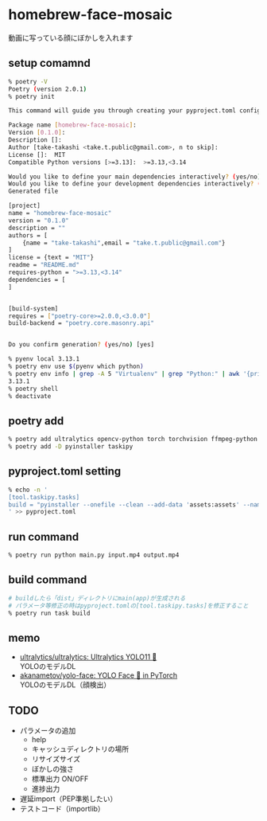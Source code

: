# homebrew-face-mosaic

動画に写っている顔にぼかしを入れます

## setup comamnd

```bash
% poetry -V
Poetry (version 2.0.1)
% poetry init

This command will guide you through creating your pyproject.toml config.

Package name [homebrew-face-mosaic]:  
Version [0.1.0]:  
Description []:  
Author [take-takashi <take.t.public@gmail.com>, n to skip]:  
License []:  MIT
Compatible Python versions [>=3.13]:  >=3.13,<3.14

Would you like to define your main dependencies interactively? (yes/no) [yes] no
Would you like to define your development dependencies interactively? (yes/no) [yes] no
Generated file

[project]
name = "homebrew-face-mosaic"
version = "0.1.0"
description = ""
authors = [
    {name = "take-takashi",email = "take.t.public@gmail.com"}
]
license = {text = "MIT"}
readme = "README.md"
requires-python = ">=3.13,<3.14"
dependencies = [
]


[build-system]
requires = ["poetry-core>=2.0.0,<3.0.0"]
build-backend = "poetry.core.masonry.api"


Do you confirm generation? (yes/no) [yes]

% pyenv local 3.13.1
% poetry env use $(pyenv which python)
% poetry env info | grep -A 5 "Virtualenv" | grep "Python:" | awk '{print $2}'
3.13.1
% poetry shell
% deactivate
```

## poetry add

```bash
% poetry add ultralytics opencv-python torch torchvision ffmpeg-python "numpy<=2.1.1"
% poetry add -D pyinstaller taskipy
```

## pyproject.toml setting

```bash
% echo -n '
[tool.taskipy.tasks]
build = "pyinstaller --onefile --clean --add-data 'assets:assets' --name 'face-mosaic' main.py"
' >> pyproject.toml
```

## run command

```bash
% poetry run python main.py input.mp4 output.mp4
```

## build command

```bash
# buildしたら「dist」ディレクトリにmain(app)が生成される
# パラメータ等修正の時はpyproject.tomlの[tool.taskipy.tasks]を修正すること
% poetry run task build
```

## memo

- [ultralytics/ultralytics: Ultralytics YOLO11 🚀](https://github.com/ultralytics/ultralytics)  
  YOLOのモデルDL
- [akanametov/yolo-face: YOLO Face 🚀 in PyTorch](https://github.com/akanametov/yolo-face?tab=readme-ov-file)  
  YOLOのモデルDL（顔検出）

## TODO

- パラメータの追加
  - help
  - キャッシュディレクトリの場所
  - リサイズサイズ
  - ぼかしの強さ
  - 標準出力 ON/OFF
  - 進捗出力
- 遅延import（PEP準拠したい）
- テストコード（importlib）
